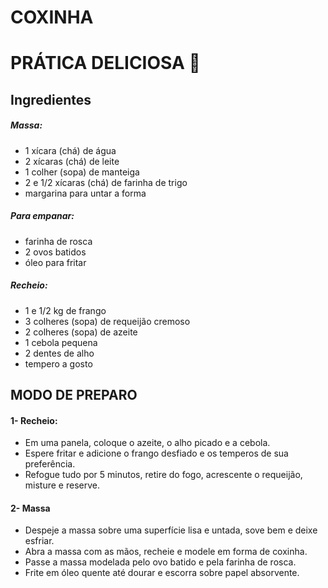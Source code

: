 # COXINHA 

# PRÁTICA DELICIOSA :chicken:



##  Ingredientes

##### Massa:

- 1 xícara (chá) de água
- 2 xícaras (chá) de leite
- 1 colher (sopa) de manteiga
- 2 e 1/2 xícaras (chá) de farinha de trigo
- margarina para untar a forma

##### Para empanar:

- farinha de rosca
- 2 ovos batidos
- óleo para fritar

##### Recheio:

- 1 e 1/2 kg de frango
- 3 colheres (sopa) de requeijão cremoso
- 2 colheres (sopa) de azeite
- 1 cebola pequena
- 2 dentes de alho
- tempero a gosto

## MODO DE PREPARO

#### 1- Recheio:

- Em uma panela, coloque o azeite, o alho picado e a cebola.
- Espere fritar e adicione o frango desfiado e os temperos de sua preferência.
- Refogue tudo por 5 minutos, retire do fogo, acrescente o requeijão, misture e reserve.

#### 2- Massa

- Despeje a massa sobre uma superfície lisa e untada, sove bem e deixe esfriar.
- Abra a massa com as mãos, recheie e modele em forma de coxinha.
- Passe a massa modelada pelo ovo batido e pela farinha de rosca.
- Frite em óleo quente até dourar e escorra sobre papel absorvente.
